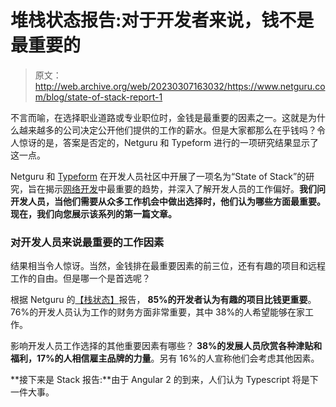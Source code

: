 # 堆栈状态报告:对于开发者来说，钱不是最重要的

> 原文：<http://web.archive.org/web/20230307163032/https://www.netguru.com/blog/state-of-stack-report-1>

 不言而喻，在选择职业道路或专业职位时，金钱是最重要的因素之一。这就是为什么越来越多的公司决定公开他们提供的工作的薪水。但是大家都那么在乎钱吗？令人惊讶的是，答案是否定的，Netguru 和 Typeform 进行的一项研究结果显示了这一点。

Netguru 和 [Typeform](http://web.archive.org/web/20221206205625/https://www.typeform.com/) 在开发人员社区中开展了一项名为“State of Stack”的研究，旨在揭示[网络开发](/web/20221206205625/https://www.netguru.com/services/web-development)中最重要的趋势，并深入了解开发人员的工作偏好。**我们问开发人员，当他们需要从众多工作机会中做出选择时，他们认为哪些方面最重要。现在，我们向您展示该系列的第一篇文章。**

### 对开发人员来说最重要的工作因素

结果相当令人惊讶。当然，金钱排在最重要因素的前三位，还有有趣的项目和远程工作的自由。但是哪一个是首选呢？

根据 Netguru 的[【栈状态】](/web/20221206205625/https://www.netguru.com/blog/state-of-stack-interactive-survey-for-devs-with-real-time-results/)报告， **85%的开发者认为有趣的项目比钱更重要**。76%的开发人员认为工作的财务方面非常重要，其中 38%的人希望能够在家工作。

影响开发人员工作选择的其他重要因素有哪些？ **38%的发展人员欣赏各种津贴和福利，17%的人相信雇主品牌的力量**。另有 16%的人宣称他们会考虑其他因素。

**接下来是 Stack 报告:**由于 Angular 2 的到来，人们认为 Typescript 将是下一件大事。